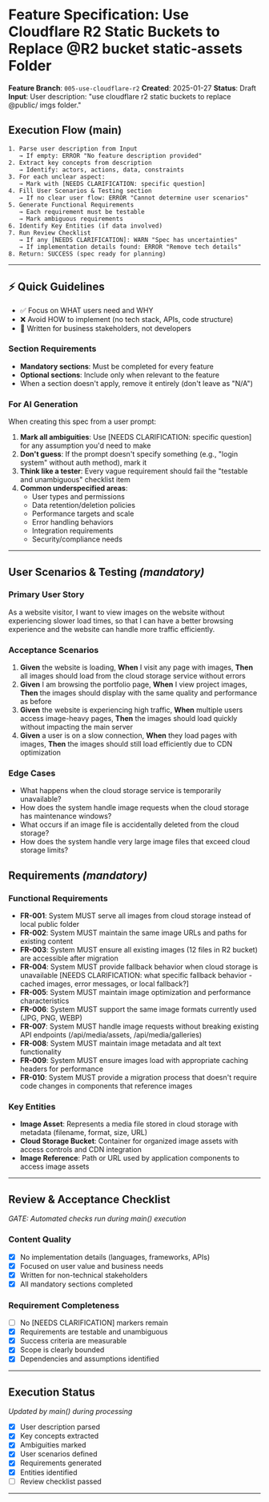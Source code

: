 # Feature Specification: Use Cloudflare R2 Static Buckets to Replace @R2 bucket static-assets Folder

**Feature Branch**: `005-use-cloudflare-r2` **Created**: 2025-01-27 **Status**: Draft **Input**:
User description: "use cloudflare r2 static buckets to replace @public/ imgs folder."

## Execution Flow (main)

```
1. Parse user description from Input
   → If empty: ERROR "No feature description provided"
2. Extract key concepts from description
   → Identify: actors, actions, data, constraints
3. For each unclear aspect:
   → Mark with [NEEDS CLARIFICATION: specific question]
4. Fill User Scenarios & Testing section
   → If no clear user flow: ERROR "Cannot determine user scenarios"
5. Generate Functional Requirements
   → Each requirement must be testable
   → Mark ambiguous requirements
6. Identify Key Entities (if data involved)
7. Run Review Checklist
   → If any [NEEDS CLARIFICATION]: WARN "Spec has uncertainties"
   → If implementation details found: ERROR "Remove tech details"
8. Return: SUCCESS (spec ready for planning)
```

---

## ⚡ Quick Guidelines

- ✅ Focus on WHAT users need and WHY
- ❌ Avoid HOW to implement (no tech stack, APIs, code structure)
- 👥 Written for business stakeholders, not developers

### Section Requirements

- **Mandatory sections**: Must be completed for every feature
- **Optional sections**: Include only when relevant to the feature
- When a section doesn't apply, remove it entirely (don't leave as "N/A")

### For AI Generation

When creating this spec from a user prompt:

1. **Mark all ambiguities**: Use [NEEDS CLARIFICATION: specific question] for any assumption you'd
   need to make
2. **Don't guess**: If the prompt doesn't specify something (e.g., "login system" without auth
   method), mark it
3. **Think like a tester**: Every vague requirement should fail the "testable and unambiguous"
   checklist item
4. **Common underspecified areas**:
   - User types and permissions
   - Data retention/deletion policies
   - Performance targets and scale
   - Error handling behaviors
   - Integration requirements
   - Security/compliance needs

---

## User Scenarios & Testing _(mandatory)_

### Primary User Story

As a website visitor, I want to view images on the website without experiencing slower load times,
so that I can have a better browsing experience and the website can handle more traffic efficiently.

### Acceptance Scenarios

1. **Given** the website is loading, **When** I visit any page with images, **Then** all images
   should load from the cloud storage service without errors
2. **Given** I am browsing the portfolio page, **When** I view project images, **Then** the images
   should display with the same quality and performance as before
3. **Given** the website is experiencing high traffic, **When** multiple users access image-heavy
   pages, **Then** the images should load quickly without impacting the main server
4. **Given** a user is on a slow connection, **When** they load pages with images, **Then** the
   images should still load efficiently due to CDN optimization

### Edge Cases

- What happens when the cloud storage service is temporarily unavailable?
- How does the system handle image requests when the cloud storage has maintenance windows?
- What occurs if an image file is accidentally deleted from the cloud storage?
- How does the system handle very large image files that exceed cloud storage limits?

## Requirements _(mandatory)_

### Functional Requirements

- **FR-001**: System MUST serve all images from cloud storage instead of local public folder
- **FR-002**: System MUST maintain the same image URLs and paths for existing content
- **FR-003**: System MUST ensure all existing images (12 files in R2 bucket) are accessible after
  migration
- **FR-004**: System MUST provide fallback behavior when cloud storage is unavailable [NEEDS
  CLARIFICATION: what specific fallback behavior - cached images, error messages, or local
  fallback?]
- **FR-005**: System MUST maintain image optimization and performance characteristics
- **FR-006**: System MUST support the same image formats currently used (JPG, PNG, WEBP)
- **FR-007**: System MUST handle image requests without breaking existing API endpoints
  (/api/media/assets, /api/media/galleries)
- **FR-008**: System MUST maintain image metadata and alt text functionality
- **FR-009**: System MUST ensure images load with appropriate caching headers for performance
- **FR-010**: System MUST provide a migration process that doesn't require code changes in
  components that reference images

### Key Entities

- **Image Asset**: Represents a media file stored in cloud storage with metadata (filename, format,
  size, URL)
- **Cloud Storage Bucket**: Container for organized image assets with access controls and CDN
  integration
- **Image Reference**: Path or URL used by application components to access image assets

---

## Review & Acceptance Checklist

_GATE: Automated checks run during main() execution_

### Content Quality

- [x] No implementation details (languages, frameworks, APIs)
- [x] Focused on user value and business needs
- [x] Written for non-technical stakeholders
- [x] All mandatory sections completed

### Requirement Completeness

- [ ] No [NEEDS CLARIFICATION] markers remain
- [x] Requirements are testable and unambiguous
- [x] Success criteria are measurable
- [x] Scope is clearly bounded
- [x] Dependencies and assumptions identified

---

## Execution Status

_Updated by main() during processing_

- [x] User description parsed
- [x] Key concepts extracted
- [x] Ambiguities marked
- [x] User scenarios defined
- [x] Requirements generated
- [x] Entities identified
- [ ] Review checklist passed

---
